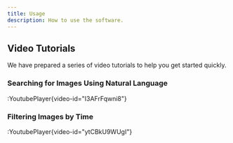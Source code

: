 ```yaml
---
title: Usage
description: How to use the software.
---
```


## Video Tutorials

We have prepared a series of video tutorials to help you get started quickly.

### Searching for Images Using Natural Language

:YoutubePlayer{video-id="I3AFrFqwni8"}

### Filtering Images by Time

:YoutubePlayer{video-id="ytCBkU9WUgI"}
